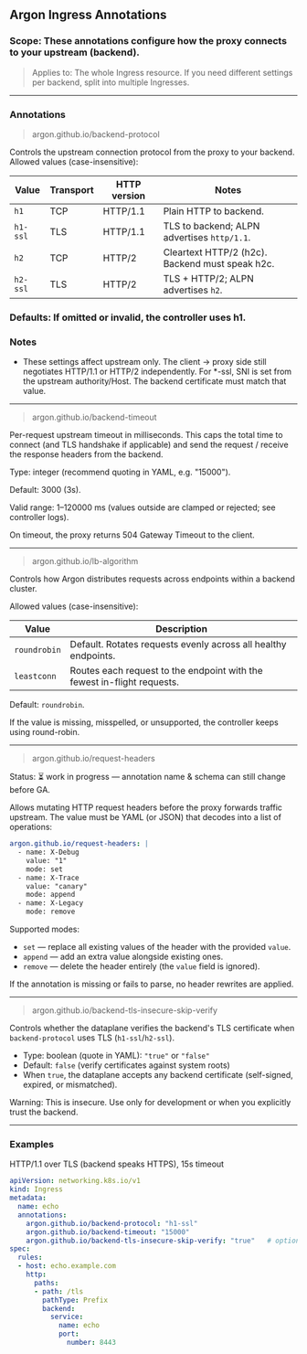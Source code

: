 ## Argon Ingress Annotations

### Scope: These annotations configure how the proxy connects to your upstream (backend).
> Applies to: The whole Ingress resource. If you need different settings per backend, split into multiple Ingresses.

---

### Annotations
> argon.github.io/backend-protocol

Controls the upstream connection protocol from the proxy to your backend.
Allowed values (case-insensitive):

| Value    | Transport | HTTP version | Notes                                           |
| -------- | --------- | ------------ | ----------------------------------------------- |
| `h1`     | TCP       | HTTP/1.1     | Plain HTTP to backend.                          |
| `h1-ssl` | TLS       | HTTP/1.1     | TLS to backend; ALPN advertises `http/1.1`.     |
| `h2`     | TCP       | HTTP/2       | Cleartext HTTP/2 (h2c). Backend must speak h2c. |
| `h2-ssl` | TLS       | HTTP/2       | TLS + HTTP/2; ALPN advertises `h2`.             |

### Defaults: If omitted or invalid, the controller uses h1.

### Notes

* These settings affect upstream only. The client → proxy side still negotiates HTTP/1.1 or HTTP/2 independently.
For *-ssl, SNI is set from the upstream authority/Host. The backend certificate must match that value.

---
> argon.github.io/backend-timeout

Per-request upstream timeout in milliseconds. This caps the total time to connect (and TLS handshake if applicable) and send the request / receive the response headers from the backend.

Type: integer (recommend quoting in YAML, e.g. "15000").

Default: 3000 (3s).

Valid range: 1–120000 ms (values outside are clamped or rejected; see controller logs).

On timeout, the proxy returns 504 Gateway Timeout to the client.

---
> argon.github.io/lb-algorithm

Controls how Argon distributes requests across endpoints within a backend cluster.

Allowed values (case-insensitive):

| Value          | Description                                                             |
| -------------- | ----------------------------------------------------------------------- |
| `roundrobin`   | Default. Rotates requests evenly across all healthy endpoints.          |
| `leastconn`    | Routes each request to the endpoint with the fewest in-flight requests. |

Default: `roundrobin`.

If the value is missing, misspelled, or unsupported, the controller keeps using round-robin.

---
> argon.github.io/request-headers

Status: ⏳ work in progress — annotation name & schema can still change before GA.

Allows mutating HTTP request headers before the proxy forwards traffic upstream. The value must be YAML (or JSON) that decodes into a list of operations:

```yaml
argon.github.io/request-headers: |
  - name: X-Debug
    value: "1"
    mode: set
  - name: X-Trace
    value: "canary"
    mode: append
  - name: X-Legacy
    mode: remove
```

Supported modes:
- `set` — replace all existing values of the header with the provided `value`.
- `append` — add an extra value alongside existing ones.
- `remove` — delete the header entirely (the `value` field is ignored).

If the annotation is missing or fails to parse, no header rewrites are applied.

---
> argon.github.io/backend-tls-insecure-skip-verify

Controls whether the dataplane verifies the backend's TLS certificate when `backend-protocol` uses TLS (`h1-ssl`/`h2-ssl`).

- Type: boolean (quote in YAML): `"true"` or `"false"`
- Default: `false` (verify certificates against system roots)
- When `true`, the dataplane accepts any backend certificate (self-signed, expired, or mismatched).

Warning: This is insecure. Use only for development or when you explicitly trust the backend.

---
### Examples
HTTP/1.1 over TLS (backend speaks HTTPS), 15s timeout
```yaml
apiVersion: networking.k8s.io/v1
kind: Ingress
metadata:
  name: echo
  annotations:
    argon.github.io/backend-protocol: "h1-ssl"
    argon.github.io/backend-timeout: "15000"
    argon.github.io/backend-tls-insecure-skip-verify: "true"   # optional; accept self-signed certs
spec:
  rules:
  - host: echo.example.com
    http:
      paths:
      - path: /tls
        pathType: Prefix
        backend:
          service:
            name: echo
            port:
              number: 8443

```

